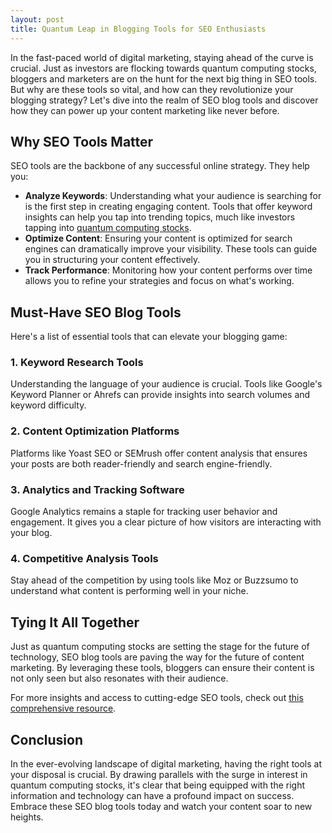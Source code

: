 ```yaml
---
layout: post
title: Quantum Leap in Blogging Tools for SEO Enthusiasts  
---
```



In the fast-paced world of digital marketing, staying ahead of the curve is crucial. Just as investors are flocking towards quantum computing stocks, bloggers and marketers are on the hunt for the next big thing in SEO tools. But why are these tools so vital, and how can they revolutionize your blogging strategy? Let's dive into the realm of SEO blog tools and discover how they can power up your content marketing like never before.

## Why SEO Tools Matter

SEO tools are the backbone of any successful online strategy. They help you:

- **Analyze Keywords**: Understanding what your audience is searching for is the first step in creating engaging content. Tools that offer keyword insights can help you tap into trending topics, much like investors tapping into [quantum computing stocks](https://seoblogtool.com/).
- **Optimize Content**: Ensuring your content is optimized for search engines can dramatically improve your visibility. These tools can guide you in structuring your content effectively.
- **Track Performance**: Monitoring how your content performs over time allows you to refine your strategies and focus on what's working.

## Must-Have SEO Blog Tools

Here's a list of essential tools that can elevate your blogging game:

### 1. Keyword Research Tools

Understanding the language of your audience is crucial. Tools like Google's Keyword Planner or Ahrefs can provide insights into search volumes and keyword difficulty.

### 2. Content Optimization Platforms

Platforms like Yoast SEO or SEMrush offer content analysis that ensures your posts are both reader-friendly and search engine-friendly.

### 3. Analytics and Tracking Software

Google Analytics remains a staple for tracking user behavior and engagement. It gives you a clear picture of how visitors are interacting with your blog.

### 4. Competitive Analysis Tools

Stay ahead of the competition by using tools like Moz or Buzzsumo to understand what content is performing well in your niche.

## Tying It All Together

Just as quantum computing stocks are setting the stage for the future of technology, SEO blog tools are paving the way for the future of content marketing. By leveraging these tools, bloggers can ensure their content is not only seen but also resonates with their audience. 

For more insights and access to cutting-edge SEO tools, check out [this comprehensive resource](https://seoblogtool.com/).

## Conclusion

In the ever-evolving landscape of digital marketing, having the right tools at your disposal is crucial. By drawing parallels with the surge in interest in quantum computing stocks, it's clear that being equipped with the right information and technology can have a profound impact on success. Embrace these SEO blog tools today and watch your content soar to new heights.